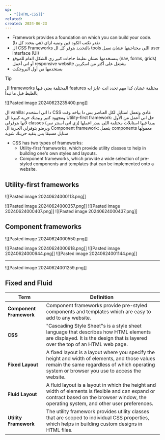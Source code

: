 ```yaml
---
up:
  - "[[HTML-CSS]]"
related: 
created: 2024-06-23
---
```

- Framework provides a foundation on which you can build your code.
  تقدر تكتب الكود فين وتبنيه ازاي (هي بتحدد كل دا)
- ال CSS Frameworks بالتحديد بتوفر كل ال tools اللي محتاجينها عشان نعمل user interface (UI)
- بنستخدمها عشان نظبط حاجات كتير زي الشكل العام للموقع (nav, forms, grids)
  أو اني أعمل responsive website يشتغل على أكتر من اسكرين
- بستخدمها من أول البروجكت 

> [!tip]
> ال frameworks المختلفة يعني فيها features مختلفة عشان كدا مهم تحدد انت عايز ايه بالظبط قبل ما تبدأ


![[Pasted image 20240623235400.png]]

ال vanilla: دا اني استخدم CSS عادي وتعمل استايل لكل العناصر بس دا بياخد وقت ومجهود كتير وبيديك حرية كبيرة
ال Utility-first framework: حل اني أعمل من الأول لأنها بتوفرلي classes بيبقا فيها استايلات مختلفة اللي بقدر اعملها (زي اني اسنتر نص) وبرضو بتوفرلي الحرية
ال Component framework: بتعمل components معمولها ستايل مسبقا بس بتقيد حريتك شوية


- CSS has two types of frameworks: 
	- Utility-first frameworks, which provide utility classes to help in building one's own styles and layouts. 
	- Component frameworks, which provide a wide selection of pre-styled components and templates that can be implemented onto a website.
## Utility-first frameworks
![[Pasted image 20240624000113.png]]

![[Pasted image 20240624000357.png]]
![[Pasted image 20240624000407.png]]
![[Pasted image 20240624000437.png]]
## Component frameworks
![[Pasted image 20240624000550.png]]

![[Pasted image 20240624000618.png]]
![[Pasted image 20240624000644.png]]
![[Pasted image 20240624001144.png]]

---
![[Pasted image 20240624001259.png]]

## Fixed and Fluid

|**Term**|**Definition**|
|---|---|
|**Component Framework**|Component frameworks provide pre-styled components and templates which are easy to add to any website.|
|**CSS**|"Cascading Style Sheet"s is a style sheet language that describes how HTML elements are displayed​. It is the design that is layered over the top of an HTML web page​.|
|**Fixed Layout**|A fixed layout is a layout where ​you specify the height and width of elements, and those values remain the same regardless of which operating system or browser you use to access the website.|
|**Fluid Layout**|A fluid layout is a layout in which ​the height and width of elements is flexible ​and can expand or contract based on the browser window, the operating system, and other user preferences.|
|**Utility Framework**|The utility framework provides utility classes that are scoped to individual CSS properties, which helps in building custom designs in HTML files.|